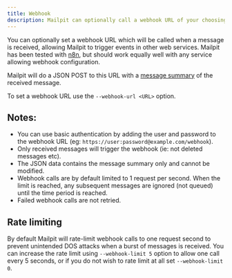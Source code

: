 ```yaml
---
title: Webhook
description: Mailpit can optionally call a webhook URL of your choosing when receiving new messages
---
```


You can optionally set a webhook URL which will be called when a message is received, allowing Mailpit to trigger events in other web services. Mailpit has been tested with [n8n](https://n8n.io/), but should work equally well with any service allowing webhook configuration.

Mailpit will do a JSON POST to this URL with a [message summary](https://github.com/axllent/mailpit/blob/develop/docs/apiv1/Message.md) of the received message.

To set a webhook URL use the `--webhook-url <URL>` option.


## Notes:

- You can use basic authentication by adding the user and password to the webhook URL (eg: `https://user:password@example.com/webhook`).
- Only received messages will trigger the webhook (ie: not deleted messages etc).
- The JSON data contains the message summary only and cannot be modified.
- Webhook calls are by default limited to 1 request per second. When the limit is reached, any subsequent messages are ignored (not queued) until the time period is reached.
- Failed webhook calls are not retried.


## Rate limiting

By default Mailpit will rate-limit webhook calls to one request second to prevent unintended DOS attacks when a burst of messages is received. You can increase the rate limit using `--webhook-limit 5` option to allow one call every 5 seconds, or if you do not wish to rate limit at all set `--webhook-limit 0`.

